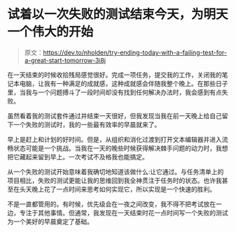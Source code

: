 # 试着以一次失败的测试结束今天，为明天一个伟大的开始

> 原文：<https://dev.to/nholden/try-ending-today-with-a-failing-test-for-a-great-start-tomorrow-3i8j>

在一天结束的时候收拾残局感觉很好。完成一项任务，提交我的工作，关闭我的笔记本电脑，让我有一种满足的成就感，这种成就感会伴随我整个晚上。在那些日子里，当我与一个问题搏斗了一段时间却没有找到任何解决办法时，我会感到有点失败。

虽然看着我的测试套件通过并结束一天很好，但我发现当我在前一天晚上给自己留下一个失败的测试时，我的一些最有效率的早晨就来了。

早上是赶上和计划的好时间。但是，从组织和消化过渡到打开文本编辑器并进入流畅状态可能是一个挑战。当我在一天的晚些时候获得解决棘手问题的动力时，我想把它藏起来留到早上。一次考试不及格我也能搞定。

从一个失败的测试开始意味着我确切地知道该做什么:让它通过。与任务清单上的项目相比，失败的测试更能让我的思维回到我全神贯注于任务时的状态。也许我甚至在头天晚上花了一点时间来思考如何实现它，所以实现是一个快速的胜利。

不是一直都管用的。有时候，优先级会在一夜之间改变，我不得不把考试放在一边，专注于其他事情。但通常，我发现在一天结束时花一点时间写一个失败的测试为一个美好的早晨奠定了基础。